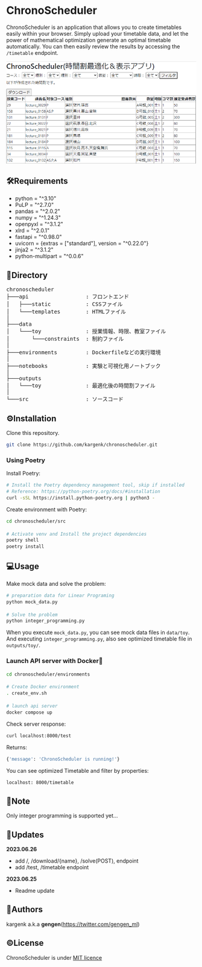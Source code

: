 # ChronoScheduler
ChronoScheduler is an application that allows you to create timetables easily within your browser.
Simply upload your timetable data, and let the power of mathematical optimization generate an optimal timetable automatically. You can then easily review the results by accessing the `/timetable` endpoint.

![ChronoScheduler/timetable](api/img/chronoscheduler_timetable.png)

## 🛠Requirements
* python = "^3.10"
* PuLP = "^2.7.0"
* pandas = "^2.0.2"
* numpy = "^1.24.3"
* openpyxl = "^3.1.2"
* xlrd = "^2.0.1"
* fastapi = "^0.98.0"
* uvicorn = {extras = ["standard"], version = "^0.22.0"}
* jinja2 = "^3.1.2"
* python-multipart = "^0.0.6"

## 🌲Directory
<pre>
chronoscheduler
├───api                  : フロントエンド
│   ├───static           : CSSファイル
│   └───templates        : HTMLファイル
│
├───data
│   └───toy              : 授業情報、時限、教室ファイル
│       └───constraints  : 制約ファイル
│
├───environments         : Dockerfileなどの実行環境
│
├───notebooks            : 実験と可視化用ノートブック
│
├───outputs
│   └───toy              : 最適化後の時間割ファイル
│
└───src                  : ソースコード
</pre>

## ⚙️Installation
Clone this repository.
```bash
git clone https://github.com/kargenk/chronoscheduler.git
```

### Using Poetry
Install Poetry:
```bash
# Install the Poetry dependency management tool, skip if installed
# Reference: https://python-poetry.org/docs/#installation
curl -sSL https://install.python-poetry.org | python3 -
```

Create environment with Poetry:
```bash
cd chronoscheduler/src

# Activate venv and Install the project dependencies
poetry shell
poetry install
```

## 💻Usage
Make mock data and solve the problem:
```bash
# preparation data for Linear Programing
python mock_data.py

# Solve the problem
python integer_programming.py
```
When you execute `mock_data.py`, you can see mock data files in `data/toy`.
And executing `integer_programming.py`, also see optimized timetable file in `outputs/toy/`.

### Launch API server with Docker🐳
```bash
cd chronoscheduler/environments

# Create Docker environment
. create_env.sh

# launch api server
docker compose up
```

Check server response:
```bash
curl localhost:8000/test
```

Returns:
```bash
{'message': 'ChronoScheduler is running!'}
```

You can see optimized Timetable and filter by properties:
```bash
localhost: 8000/timetable
```

<!-- > **Note**
API Docs endpoint: `localhost:8000/docs` -->

## 📝Note
Only integer programming is supported yet...

## 🚀Updates
**2023.06.26**
- add /, /download/{name}, /solve(POST), endpoint
- add /test, /timetable endpoint

**2023.06.25**
- Readme update

## 📧Authors
kargenk a.k.a **gengen**(https://twitter.com/gengen_ml)

## ©License
ChronoScheduler is under [MIT licence](https://en.wikipedia.org/wiki/MIT_License)